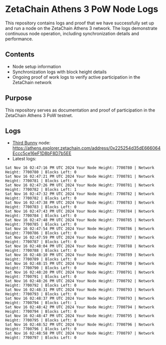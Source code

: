 # ZetaChain Athens 3 PoW Node Logs
This repository contains logs and proof that we have successfully set up and run a node on the ZetaChain Athens 3 network. The logs demonstrate continuous node operation, including synchronization details and performance.

## Contents
- Node setup information
- Synchronization logs with block height details
- Ongoing proof of work logs to verify active participation in the ZetaChain network

## Purpose
This repository serves as documentation and proof of participation in the ZetaChain Athens 3 PoW testnet.

## Logs

- [Third Bunny](https://thirdbunny.xyz/) node: https://athens.explorer.zetachain.com/address/0x225254d35dE666064Eccc5ce16eF1D8bF8D7b5EE
- Latest logs:
```
Sat Nov 16 02:47:16 PM UTC 2024 Your Node Height: 7700780 | Network Height: 7700780 | Blocks Left: 0
Sat Nov 16 02:47:21 PM UTC 2024 Your Node Height: 7700781 | Network Height: 7700781 | Blocks Left: 0
Sat Nov 16 02:47:26 PM UTC 2024 Your Node Height: 7700781 | Network Height: 7700782 | Blocks Left: 1
Sat Nov 16 02:47:32 PM UTC 2024 Your Node Height: 7700782 | Network Height: 7700782 | Blocks Left: 0
Sat Nov 16 02:47:38 PM UTC 2024 Your Node Height: 7700783 | Network Height: 7700783 | Blocks Left: 0
Sat Nov 16 02:47:43 PM UTC 2024 Your Node Height: 7700784 | Network Height: 7700784 | Blocks Left: 0
Sat Nov 16 02:47:48 PM UTC 2024 Your Node Height: 7700785 | Network Height: 7700785 | Blocks Left: 0
Sat Nov 16 02:47:54 PM UTC 2024 Your Node Height: 7700786 | Network Height: 7700786 | Blocks Left: 0
Sat Nov 16 02:47:59 PM UTC 2024 Your Node Height: 7700787 | Network Height: 7700787 | Blocks Left: 0
Sat Nov 16 02:48:04 PM UTC 2024 Your Node Height: 7700788 | Network Height: 7700788 | Blocks Left: 0
Sat Nov 16 02:48:10 PM UTC 2024 Your Node Height: 7700789 | Network Height: 7700789 | Blocks Left: 0
Sat Nov 16 02:48:15 PM UTC 2024 Your Node Height: 7700790 | Network Height: 7700790 | Blocks Left: 0
Sat Nov 16 02:48:20 PM UTC 2024 Your Node Height: 7700791 | Network Height: 7700791 | Blocks Left: 0
Sat Nov 16 02:48:26 PM UTC 2024 Your Node Height: 7700792 | Network Height: 7700792 | Blocks Left: 0
Sat Nov 16 02:48:31 PM UTC 2024 Your Node Height: 7700793 | Network Height: 7700793 | Blocks Left: 0
Sat Nov 16 02:48:37 PM UTC 2024 Your Node Height: 7700793 | Network Height: 7700794 | Blocks Left: 1
Sat Nov 16 02:48:42 PM UTC 2024 Your Node Height: 7700794 | Network Height: 7700794 | Blocks Left: 0
Sat Nov 16 02:48:47 PM UTC 2024 Your Node Height: 7700795 | Network Height: 7700795 | Blocks Left: 0
Sat Nov 16 02:48:52 PM UTC 2024 Your Node Height: 7700796 | Network Height: 7700796 | Blocks Left: 0
Sat Nov 16 02:48:58 PM UTC 2024 Your Node Height: 7700797 | Network Height: 7700797 | Blocks Left: 0
```
